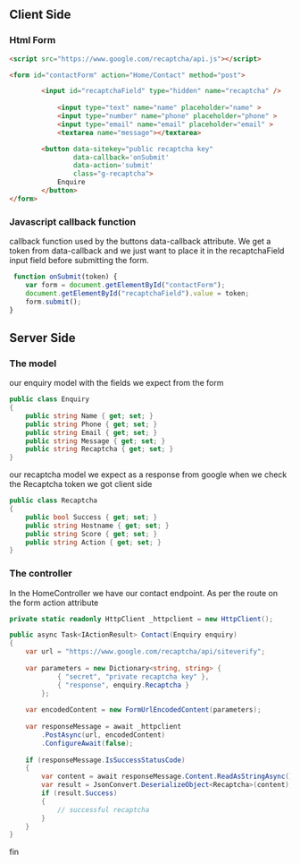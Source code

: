## Client Side

### Html Form 

```html
<script src="https://www.google.com/recaptcha/api.js"></script>

<form id="contactForm" action="Home/Contact" method="post">

	    <input id="recaptchaField" type="hidden" name="recaptcha" />
	
            <input type="text" name="name" placeholder="name" >
            <input type="number" name="phone" placeholder="phone" >
            <input type="email" name="email" placeholder="email" >
            <textarea name="message"></textarea>

        <button data-sitekey="public recaptcha key"
                data-callback='onSubmit'
                data-action='submit'
                class="g-recaptcha">
            Enquire
        </button>
</form>

```
### Javascript callback function

callback function used by the buttons data-callback attribute.
We get a token from data-callback and we just want to place it in the recaptchaField input field before submitting the form. 

```js
 function onSubmit(token) {
    var form = document.getElementById("contactForm");
    document.getElementById("recaptchaField").value = token;
    form.submit();
}
```
## Server Side

### The model

our enquiry model with the fields we expect from the form
```c#
public class Enquiry
{
	public string Name { get; set; }
	public string Phone { get; set; }
	public string Email { get; set; }
	public string Message { get; set; }
	public string Recaptcha { get; set; }
}
```

our recaptcha model we expect as a response from google when we check the Recaptcha token we got client side

```c#
public class Recaptcha
{
	public bool Success { get; set; }
	public string Hostname { get; set; }
	public string Score { get; set; }
	public string Action { get; set; }
}
```

### The controller

In the HomeController we have our contact endpoint. As per the route on the form action attribute

```c#
private static readonly HttpClient _httpclient = new HttpClient();

public async Task<IActionResult> Contact(Enquiry enquiry)
{
	var url = "https://www.google.com/recaptcha/api/siteverify";
	
	var parameters = new Dictionary<string, string> { 
			{ "secret", "private recaptcha key" }, 
			{ "response", enquiry.Recaptcha } 
		};
	
	var encodedContent = new FormUrlEncodedContent(parameters);
	
	var responseMessage = await _httpclient
		.PostAsync(url, encodedContent)
		.ConfigureAwait(false);
		
	if (responseMessage.IsSuccessStatusCode)
	{
		var content = await responseMessage.Content.ReadAsStringAsync();
		var result = JsonConvert.DeserializeObject<Recaptcha>(content);
		if (result.Success)
		{
			// successful recaptcha
		}
	}
}
```
fin
